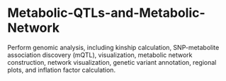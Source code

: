 # Metabolic-QTLs-and-Metabolic-Network
Perform genomic analysis, including kinship calculation, SNP-metabolite association discovery (mQTL), visualization, metabolic network construction, network visualization, genetic variant annotation, regional plots, and inflation factor calculation.
